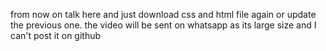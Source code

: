 from now on talk here and just download css and html file again or update the previous one.
the video will be sent on whatsapp as its large size and I can't post it on github
